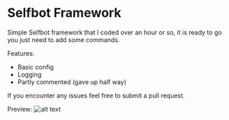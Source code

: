 # Selfbot Framework
Simple Selfbot framework that I coded over an hour or so, it is ready to go you just need to add some commands.

Features:
- Basic config
- Logging
- Partly commented (gave up half way)

If you encounter any issues feel free to submit a pull request.

Preview:
![alt text](https://i.gyazo.com/c07e4a659d4e2fc861e0a63183c44e3f.png)

